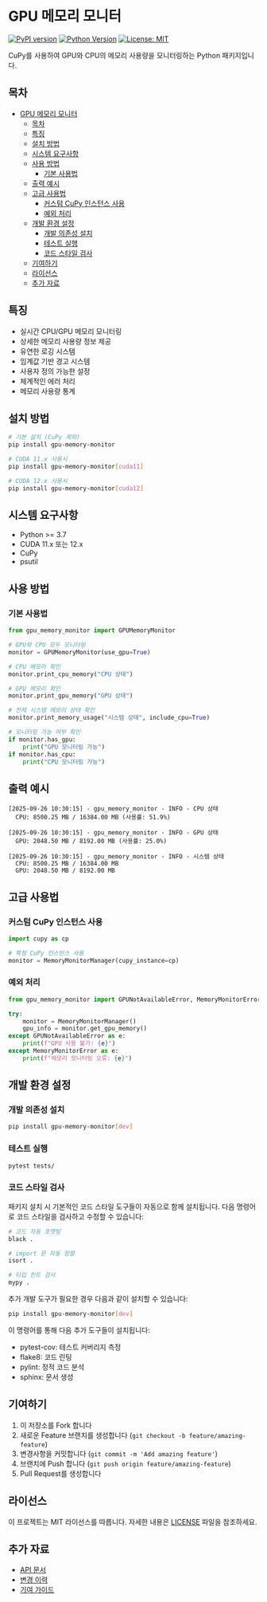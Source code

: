 # GPU 메모리 모니터

[![PyPI version](https://badge.fury.io/py/gpu-memory-monitor.svg)](https://badge.fury.io/py/gpu-memory-monitor)
[![Python Version](https://img.shields.io/pypi/pyversions/gpu-memory-monitor.svg)](https://pypi.org/project/gpu-memory-monitor/)
[![License: MIT](https://img.shields.io/badge/License-MIT-yellow.svg)](https://opensource.org/licenses/MIT)

CuPy를 사용하여 GPU와 CPU의 메모리 사용량을 모니터링하는 Python 패키지입니다.

## 목차

- [GPU 메모리 모니터](#gpu-메모리-모니터)
  - [목차](#목차)
  - [특징](#특징)
  - [설치 방법](#설치-방법)
  - [시스템 요구사항](#시스템-요구사항)
  - [사용 방법](#사용-방법)
    - [기본 사용법](#기본-사용법)
  - [출력 예시](#출력-예시)
  - [고급 사용법](#고급-사용법)
    - [커스텀 CuPy 인스턴스 사용](#커스텀-cupy-인스턴스-사용)
    - [예외 처리](#예외-처리)
  - [개발 환경 설정](#개발-환경-설정)
    - [개발 의존성 설치](#개발-의존성-설치)
    - [테스트 실행](#테스트-실행)
    - [코드 스타일 검사](#코드-스타일-검사)
  - [기여하기](#기여하기)
  - [라이선스](#라이선스)
  - [추가 자료](#추가-자료)

## 특징

- 실시간 CPU/GPU 메모리 모니터링
- 상세한 메모리 사용량 정보 제공
- 유연한 로깅 시스템
- 임계값 기반 경고 시스템
- 사용자 정의 가능한 설정
- 체계적인 에러 처리
- 메모리 사용량 통계

## 설치 방법

```bash
# 기본 설치 (CuPy 제외)
pip install gpu-memory-monitor

# CUDA 11.x 사용시
pip install gpu-memory-monitor[cuda11]

# CUDA 12.x 사용시
pip install gpu-memory-monitor[cuda12]
```

## 시스템 요구사항

- Python >= 3.7
- CUDA 11.x 또는 12.x
- CuPy
- psutil

## 사용 방법

### 기본 사용법

```python
from gpu_memory_monitor import GPUMemoryMonitor

# GPU와 CPU 모두 모니터링
monitor = GPUMemoryMonitor(use_gpu=True)

# CPU 메모리 확인
monitor.print_cpu_memory("CPU 상태")

# GPU 메모리 확인
monitor.print_gpu_memory("GPU 상태")

# 전체 시스템 메모리 상태 확인
monitor.print_memory_usage("시스템 상태", include_cpu=True)

# 모니터링 가능 여부 확인
if monitor.has_gpu:
    print("GPU 모니터링 가능")
if monitor.has_cpu:
    print("CPU 모니터링 가능")
```

## 출력 예시

```
[2025-09-26 10:30:15] - gpu_memory_monitor - INFO - CPU 상태
  CPU: 8500.25 MB / 16384.00 MB (사용률: 51.9%)

[2025-09-26 10:30:15] - gpu_memory_monitor - INFO - GPU 상태
  GPU: 2048.50 MB / 8192.00 MB (사용률: 25.0%)

[2025-09-26 10:30:15] - gpu_memory_monitor - INFO - 시스템 상태
  CPU: 8500.25 MB / 16384.00 MB
  GPU: 2048.50 MB / 8192.00 MB
```

## 고급 사용법

### 커스텀 CuPy 인스턴스 사용

```python
import cupy as cp

# 특정 CuPy 인스턴스 사용
monitor = MemoryMonitorManager(cupy_instance=cp)
```

### 예외 처리

```python
from gpu_memory_monitor import GPUNotAvailableError, MemoryMonitorError

try:
    monitor = MemoryMonitorManager()
    gpu_info = monitor.get_gpu_memory()
except GPUNotAvailableError as e:
    print(f"GPU 사용 불가: {e}")
except MemoryMonitorError as e:
    print(f"메모리 모니터링 오류: {e}")
```

## 개발 환경 설정

### 개발 의존성 설치

```bash
pip install gpu-memory-monitor[dev]
```

### 테스트 실행

```bash
pytest tests/
```

### 코드 스타일 검사

패키지 설치 시 기본적인 코드 스타일 도구들이 자동으로 함께 설치됩니다. 다음 명령어로 코드 스타일을 검사하고 수정할 수 있습니다:

```bash
# 코드 자동 포맷팅
black .

# import 문 자동 정렬
isort .

# 타입 힌트 검사
mypy .
```

추가 개발 도구가 필요한 경우 다음과 같이 설치할 수 있습니다:
```bash
pip install gpu-memory-monitor[dev]
```

이 명령어를 통해 다음 추가 도구들이 설치됩니다:
- pytest-cov: 테스트 커버리지 측정
- flake8: 코드 린팅
- pylint: 정적 코드 분석
- sphinx: 문서 생성

## 기여하기

1. 이 저장소를 Fork 합니다
2. 새로운 Feature 브랜치를 생성합니다 (`git checkout -b feature/amazing-feature`)
3. 변경사항을 커밋합니다 (`git commit -m 'Add amazing feature'`)
4. 브랜치에 Push 합니다 (`git push origin feature/amazing-feature`)
5. Pull Request를 생성합니다

## 라이선스

이 프로젝트는 MIT 라이선스를 따릅니다. 자세한 내용은 [LICENSE](LICENSE) 파일을 참조하세요.

## 추가 자료

- [API 문서](docs/API.md)
- [변경 이력](CHANGELOG.md)
- [기여 가이드](CONTRIBUTING.md)